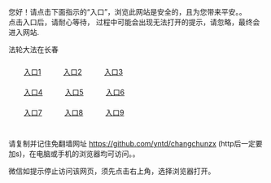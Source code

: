 您好！请点击下面指示的“入口”，浏览此网站是安全的，且为您带来平安。。 <br/>
点击入口后，请耐心等待， 过程中可能会出现无法打开的提示，请忽略，最终会进入网站. </br>

法轮大法在长春<br/>
<div style="padding:10px"><a style="margin:20px" target="_blank" href="https://d2j3vqp1nenbuy.cloudfront.net/2Qpsp?vphywjz" id="ccLink1" rel="nofollow">入口1</a> <a target="_blank" style="margin:20px" href="https://d32g9q1sabbrdq.cloudfront.net/2Qpsp?bghxjgp" id="ccLink2" rel="nofollow">入口2</a> <a style="margin:20px" target="_blank" href="https://d2l6sg3grvlmlj.cloudfront.net/2Qpsp?uwkqutf" id="ccLink3" rel="nofollow">入口3</a></div>

<div style="padding:10px" ><a style="margin:20px" target="_blank" href="https://d2j3vqp1nenbuy.cloudfront.net/2Qpsp?vphywjz" id="ccLink4" rel="nofollow">入口4</a> <a style="margin:20px" href="https://d32g9q1sabbrdq.cloudfront.net/2Qpsp?bghxjgp" target="_blank" id="ccLink5" rel="nofollow">入口5</a> <a style="margin:20px" href="https://d2l6sg3grvlmlj.cloudfront.net/2Qpsp?uwkqutf" target="_blank" id="ccLink6" rel="nofollow">入口6</a></div>

<div style="padding:10px"><a style="margin:20px" target="_blank" href="https://d2j3vqp1nenbuy.cloudfront.net/2Qpsp?vphywjz" id="ccLink7" rel="nofollow">入口7</a> <a style="margin:20px" href="https://d32g9q1sabbrdq.cloudfront.net/2Qpsp?bghxjgp" target="_blank" id="ccLink8" rel="nofollow">入口8</a> <a style="margin:20px" target="_blank" href="https://d2l6sg3grvlmlj.cloudfront.net/2Qpsp?uwkqutf" id="ccLink9" rel="nofollow">入口9</a></div>

<br/>



请复制并记住免翻墙网址 https://github.com/yntd/changchunzx (http后一定要加s)，在电脑或手机的浏览器均可访问。。<br/>

微信如提示停止访问该网页，须先点击右上角，选择浏览器打开。
